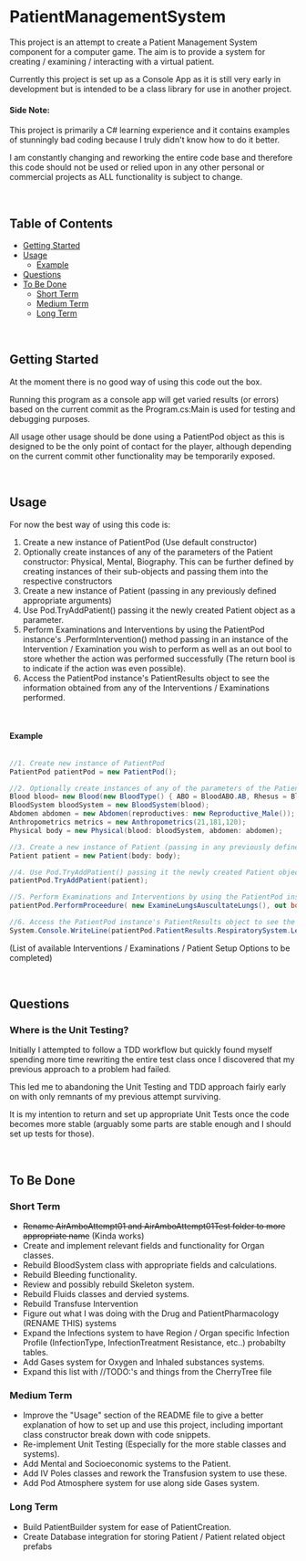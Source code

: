 # PatientManagementSystem
This project is an attempt to create a Patient Management System component for a computer game. 
The aim is to provide a system for creating / examining / interacting with a virtual patient.

Currently this project is set up as a Console App as it is still very early in development but is intended to be a class library for use in another project.

#### Side Note:
This project is primarily a C# learning experience and it contains examples of stunningly bad coding because I truly didn't know how to do it better.

I am constantly changing and reworking the entire code base and therefore this code should not be used or relied upon in any other personal or commercial projects as ALL functionality is subject to change.

<br>

## Table of Contents
- [Getting Started](#getting-started)
- [Usage](#usage)
  - [Example](#example)
- [Questions](#questions)
- [To Be Done](#to-be-done)
  - [Short Term](#short-term)
  - [Medium Term](#medium-term)
  - [Long Term](#long-term)

<br>

## Getting Started
At the moment there is no good way of using this code out the box.

Running this program as a console app will get varied results (or errors) based on the current commit as the Program.cs:Main is used for testing and debugging purposes.

All usage other usage should be done using a PatientPod object as this is designed to be the only point of contact for the player, although depending on the current commit other functionality may be temporarily exposed.

<br>


## Usage
For now the best way of using this code is:

1. Create a new instance of PatientPod (Use default constructor)
2. Optionally create instances of any of the parameters of the Patient constructor: Physical, Mental, Biography. 
	This can be further defined by creating instances of their sub-objects and passing them into the respective constructors
3. Create a new instance of Patient (passing in any previously defined appropriate arguments)
4. Use Pod.TryAddPatient() passing it the newly created Patient object as a parameter.
5. Perform Examinations and Interventions by using the PatientPod instance's .PerformIntervention() method passing in an instance of the Intervention / Examination you wish to perform as well as an out bool to store whether the action was performed successfully (The return bool is to indicate if the action was even possible).
6. Access the PatientPod instance's PatientResults object to see the information obtained from any of the Interventions / Examinations performed.

<br>


#### Example
```cs

//1. Create new instance of PatientPod
PatientPod patientPod = new PatientPod();

//2. Optionally create instances of any of the parameters of the Patient 
Blood blood= new Blood(new BloodType() { ABO = BloodABO.AB, Rhesus = BloodRhesus.Positive });
BloodSystem bloodSystem = new BloodSystem(blood);
Abdomen abdomen = new Abdomen(reproductives: new Reproductive_Male());
Anthropometrics metrics = new Anthropometrics(21,181,120);
Physical body = new Physical(blood: bloodSystem, abdomen: abdomen);

//3. Create a new instance of Patient (passing in any previously defined appropriate arguments)
Patient patient = new Patient(body: body);

//4. Use Pod.TryAddPatient() passing it the newly created Patient object as a parameter. 
patientPod.TryAddPatient(patient);

//5. Perform Examinations and Interventions by using the PatientPod instance's .PerformProceedure()
patientPod.PerformProceedure( new ExamineLungsAuscultateLungs(), out bool _);

//6. Access the PatientPod instance's PatientResults object to see the information obtained from any of the Interventions / Examinations performed.
System.Console.WriteLine(patientPod.PatientResults.RespiratorySystem.LeftLung.BreathSounds[LungLobeLocation.Upper]); //Not the best example but currently works.

```

(List of available Interventions / Examinations / Patient Setup Options to be completed)

<br>

## Questions

### Where is the Unit Testing?
Initially I attempted to follow a TDD workflow but quickly found myself spending more time rewriting the entire test class once I discovered that my previous approach to a problem had failed.

This led me to abandoning the Unit Testing and TDD approach fairly early on with only remnants of my previous attempt surviving.

It is my intention to return and set up appropriate Unit Tests once the code becomes more stable (arguably some parts are stable enough and I should set up tests for those).

<br>

## To Be Done
### Short Term
- ~~Rename AirAmboAttempt01 and AirAmboAttempt01Test folder to more appropriate name~~ (Kinda works)
- Create and implement relevant fields and functionality for Organ classes.
- Rebuild BloodSystem class with appropriate fields and calculations.
- Rebuild Bleeding functionality.
- Review and possibly rebuild Skeleton system.
- Rebuild Fluids classes and dervied systems.
- Rebuild Transfuse Intervention
- Figure out what I was doing with the Drug and PatientPharmacology (RENAME THIS) systems
- Expand the Infections system to have Region / Organ specific Infection Profile (InfectionType, InfectionTreatment Resistance, etc..) probabilty tables.
- Add Gases system for Oxygen and Inhaled substances systems.
- Expand this list with //TODO:'s and things from the CherryTree file

### Medium Term
- Improve the "Usage" section of the README file to give a better explanation of how to set up and use this project, including important class constructor break down with code snippets.
- Re-implement Unit Testing (Especially for the more stable classes and systems).
- Add Mental and Socioeconomic systems to the Patient.
- Add IV Poles classes and rework the Transfusion system to use these.
- Add Pod Atmosphere system for use along side Gases system.

### Long Term
- Build PatientBuilder system for ease of PatientCreation.
- Create Database integration for storing Patient / Patient related object prefabs
